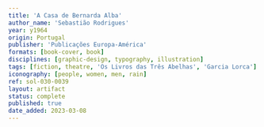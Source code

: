 ```yaml
---
title: 'A Casa de Bernarda Alba'
author_name: 'Sebastião Rodrigues'
year: y1964
origin: Portugal
publisher: 'Publicações Europa-América'
formats: [book-cover, book]
disciplines: [graphic-design, typography, illustration]
tags: [fiction, theatre, 'Os Livros das Três Abelhas', 'Garcia Lorca']
iconography: [people, women, men, rain]
ref: sol-030-0039
layout: artifact
status: complete
published: true
date_added: 2023-03-08
---
```

